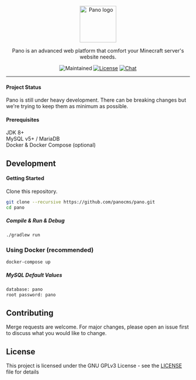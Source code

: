 <p align="center"><img width="100" src="https://i.ibb.co/wy0LVmD/Pano-Icon.png" alt="Pano logo"></p>
<p align="center">
  Pano is an advanced web platform that comfort your Minecraft server's website needs. 
</p>
<p align="center">
  <img src="https://img.shields.io/maintenance/yes/2024?style=for-the-badge" alt="Maintained">
  <a href="https://github.com/panocms/pano/blob/main/LICENSE"><img src="https://img.shields.io/github/license/panocms/pano?style=for-the-badge" alt="License"></a>
  <a href="https://discord.gg/6vVy72wgXT"><img src="https://img.shields.io/badge/chat-on%20discord-7289da.svg?style=for-the-badge" alt="Chat"></a>
</p>

---

#### Project Status
Pano is still under heavy development. There can be breaking changes but we're trying to keep them as minimum as possible.

#### Prerequisites
JDK 8+ <br>
MySQL v5+ / MariaDB <br>
Docker & Docker Compose (optional)

## Development
#### Getting Started
Clone this repository.

```bash
git clone --recursive https://github.com/panocms/pano.git
cd pano
```

##### Compile & Run & Debug

```bash
./gradlew run
```


### Using Docker (recommended)

```bash
docker-compose up
```

##### MySQL Default Values

```bash
database: pano
root password: pano
```

## Contributing
Merge requests are welcome. For major changes, please open an issue first to discuss what you would like to change.

## License
This project is licensed under the GNU GPLv3 License - see the [LICENSE](LICENSE) file for details
